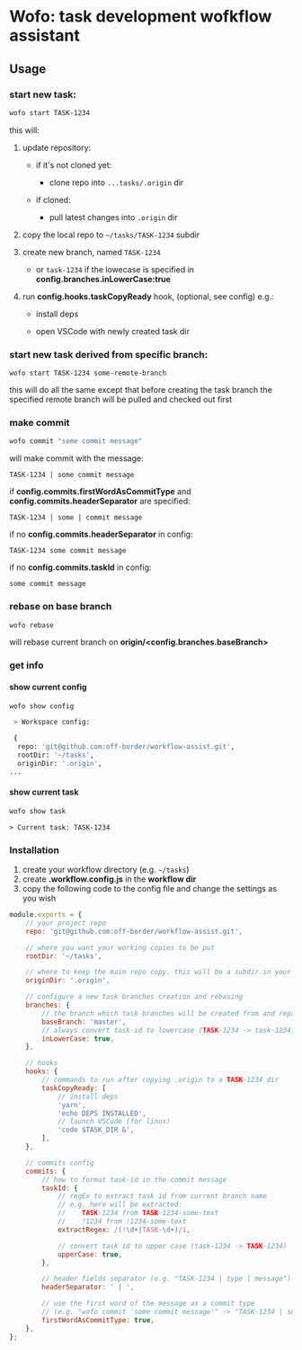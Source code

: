 # Wofo: task development wofkflow assistant

## Usage

### start new task:

```bash
wofo start TASK-1234
```

this will:

1.  update repository:

    -   if it's not cloned yet:

        -   clone repo into `...tasks/.origin` dir

    -   if cloned:

        -   pull latest changes into `.origin` dir

2.  copy the local repo to `~/tasks/TASK-1234` subdir

3.  create new branch, named `TASK-1234`

    -   or `task-1234` if the lowecase is specified in **config.branches.inLowerCase:true**

4.  run **config.hooks.taskCopyReady** hook, (optional, see config) e.g.:

    -   install deps

    -   open VSCode with newly created task dir

### start new task derived from specific branch:

`wofo start TASK-1234 some-remote-branch`

this will do all the same except that before creating the task
branch the specified remote branch will be pulled and checked out first

### make commit

```bash
wofo commit "some commit message"
```

will make commit with the message:

`TASK-1234 | some commit message`

if **config.commits.firstWordAsCommitType** and **config.commits.headerSeparator** are specified:

`TASK-1234 | some | commit message`

if no **config.commits.headerSeparator** in config:

`TASK-1234 some commit message`

if no **config.commits.taskId** in config:

`some commit message`

### rebase on base branch

```bash
wofo rebase
```

will rebase current branch on **origin/<config.branches.baseBranch>**

### get info

#### show current config

```bash
wofo show config
```

```bash
 > Workspace config:

 {
  repo: 'git@github.com:off-border/workflow-assist.git',
  rootDir: '~/tasks',
  originDir: '.origin',
...
```

#### show current task

```bash
wofo show task
```

```
> Current task: TASK-1234
```

### Installation

1. create your workflow directory (e.g. `~/tasks`)
2. create **.workflow.config.js** in the **workflow dir**
3. copy the following code to the config file and change the settings as you wish

```js
module.exports = {
    // your project repo
    repo: 'git@github.com:off-border/workflow-assist.git',

    // where you want your working copies to be put
    rootDir: '~/tasks',

    // where to keep the main repo copy. this will be a subdir in your rootDir
    originDir: '.origin',

    // configure a new task branches creation and rebasing
    branches: {
        // the branch which task branches will be created from and repased on
        baseBranch: 'master',
        // always convert task-id to lowercase (TASK-1234 -> task-1234)
        inLowerCase: true,
    },

    // hooks
    hooks: {
        // commands to run after copying .origin to a TASK-1234 dir
        taskCopyReady: [
            // install deps
            'yarn',
            'echo DEPS INSTALLED',
            // launch VSCode (for linux)
            'code $TASK_DIR &',
        ],
    },

    // commits config
    commits: {
        // how to format task-id in the commit message
        taskId: {
            // regEx to extract task id from current branch name
            // e.g. here will be extracted:
            //    TASK-1234 from TASK-1234-some-text
            //    !1234 from !1234-some-text
            extractRegex: /(!\d+|TASK-\d+)/i,

            // convert task id to upper case (task-1234 -> TASK-1234)
            upperCase: true,
        },

        // header fields separator (e.g. "TASK-1234 | type | message")
        headerSeparator: ' | ',

        // use the first word of the message as a commit type
        // (e.g. "wofo commit 'some commit message'" -> "TASK-1234 | some | commit message)
        firstWordAsCommitType: true,
    },
};
```
